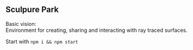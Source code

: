 ## Sculpure Park  

Basic vision:  
Environment for creating, sharing and interacting with ray traced surfaces.


Start with `npm i && npm start`
